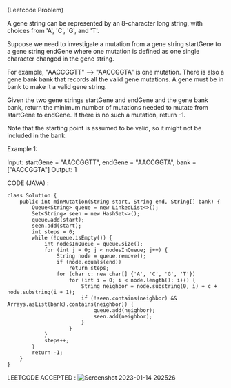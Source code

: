 (Leetcode Problem) 

A gene string can be represented by an 8-character long string, with choices from 'A', 'C', 'G', and 'T'.

Suppose we need to investigate a mutation from a gene string startGene to a gene string endGene where one mutation is defined as one single character changed in the gene string.

For example, "AACCGGTT" --> "AACCGGTA" is one mutation.
There is also a gene bank bank that records all the valid gene mutations. A gene must be in bank to make it a valid gene string.

Given the two gene strings startGene and endGene and the gene bank bank, return the minimum number of mutations needed to mutate from startGene to endGene. If there is no such a mutation, return -1.

Note that the starting point is assumed to be valid, so it might not be included in the bank.

 

Example 1:

Input: startGene = "AACCGGTT", endGene = "AACCGGTA", bank = ["AACCGGTA"]
Output: 1 


CODE (JAVA) :

```
class Solution {
    public int minMutation(String start, String end, String[] bank) {
        Queue<String> queue = new LinkedList<>();
        Set<String> seen = new HashSet<>();
        queue.add(start);
        seen.add(start);
        int steps = 0;
        while (!queue.isEmpty()) {
            int nodesInQueue = queue.size();
            for (int j = 0; j < nodesInQueue; j++) {
                String node = queue.remove();
                if (node.equals(end))
                    return steps;
                for (char c: new char[] {'A', 'C', 'G', 'T'})
                    for (int i = 0; i < node.length(); i++) {
                        String neighbor = node.substring(0, i) + c + node.substring(i + 1);
                        if (!seen.contains(neighbor) && Arrays.asList(bank).contains(neighbor)) {
                            queue.add(neighbor);
                            seen.add(neighbor);
                        }
                    }
            }   
            steps++;
        }
        return -1;
    }
}

```
LEETCODE ACCEPTED :
![Screenshot 2023-01-14 202526](https://user-images.githubusercontent.com/73281015/212478097-9fe32def-b9ee-4e82-a6af-cd596461eef3.png)
